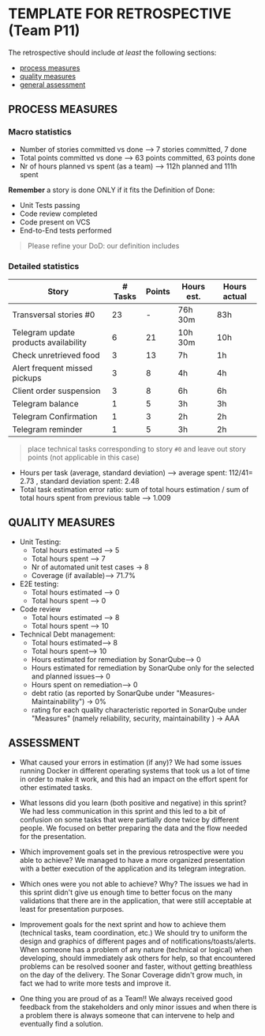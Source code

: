 # TEMPLATE FOR RETROSPECTIVE (Team P11)

The retrospective should include _at least_ the following
sections:

- [process measures](#process-measures)
- [quality measures](#quality-measures)
- [general assessment](#assessment)

## PROCESS MEASURES

### Macro statistics

- Number of stories committed vs done --> 7 stories committed, 7 done
- Total points committed vs done --> 63 points committed, 63 points done
- Nr of hours planned vs spent (as a team) --> 112h planned and 111h spent

**Remember** a story is done ONLY if it fits the Definition of Done:

- Unit Tests passing
- Code review completed
- Code present on VCS
- End-to-End tests performed

> Please refine your DoD: our definition includes

### Detailed statistics

| Story                                | # Tasks | Points | Hours est. | Hours actual |
| -------------------------------------| ------- | ------ | ---------- | ------------ |
| Transversal stories #0               | 23      | -      | 76h 30m    | 83h          |
| Telegram update products availability| 6       | 21     | 10h 30m    | 10h          |
| Check unretrieved food               | 3       | 13     | 7h         | 1h           |
| Alert frequent missed pickups        | 3       | 8      | 4h         | 4h           |
| Client order suspension              | 3       | 8      | 6h         | 6h           |
| Telegram balance                     | 1       | 5      | 3h         | 3h           |
| Telegram Confirmation                | 1       | 3      | 2h         | 2h           |
| Telegram reminder                    | 1       | 5      | 3h         | 2h           |


> place technical tasks corresponding to story `#0` and leave out story points (not applicable in this case)

- Hours per task (average, standard deviation) --> average spent: 112/41= 2.73 , standard deviation spent: 2.48
- Total task estimation error ratio: sum of total hours estimation / sum of total hours spent from previous table --> 1.009

## QUALITY MEASURES

- Unit Testing:
  - Total hours estimated --> 5
  - Total hours spent --> 7
  - Nr of automated unit test cases → 8
  - Coverage (if available)--> 71.7%
- E2E testing:
  - Total hours estimated --> 0
  - Total hours spent --> 0
- Code review
  - Total hours estimated --> 8
  - Total hours spent --> 10
- Technical Debt management:
  - Total hours estimated--> 8
  - Total hours spent--> 10
  - Hours estimated for remediation by SonarQube--> 0
  - Hours estimated for remediation by SonarQube only for the selected and planned  issues--> 0
  - Hours spent on remediation--> 0
  - debt ratio (as reported by SonarQube under "Measures-Maintainability") →  0%
  - rating for each quality characteristic reported in SonarQube under "Measures" (namely reliability, security, maintainability ) → AAA

## ASSESSMENT

- What caused your errors in estimation (if any)?
We had some issues running Docker in different operating systems that took us a lot of time in order to make it work, and this had an impact on the effort spent for other estimated tasks.
 
- What lessons did you learn (both positive and negative) in this sprint?
We had less communication in this sprint and this led to a bit of confusion on some tasks that were partially done twice by different people.
We focused on better preparing the data and the flow needed for the presentation.

- Which improvement goals set in the previous retrospective were you able to achieve?
We managed to have a more organized presentation with a better execution of the application and its telegram integration.

- Which ones were you not able to achieve? Why?
The issues we had in this sprint didn't give us enough time to better focus on the many validations that there are in the application, that were still acceptable at least for presentation purposes.

- Improvement goals for the next sprint and how to achieve them (technical tasks, team coordination, etc.)
We should try to uniform the design and graphics of different pages and of notifications/toasts/alerts.
When someone has a problem of any nature (technical or logical) when developing, should immediately ask others for help, so that encountered problems can be resolved sooner and faster, without getting breathless on the day of the delivery.
The Sonar Coverage didn't grow much, in fact we had to write more tests and improve it. 

- One thing you are proud of as a Team!!
We always received good feedback from the stakeholders and only minor issues and when there is a problem there is always someone that can intervene to help and eventually find a solution.


